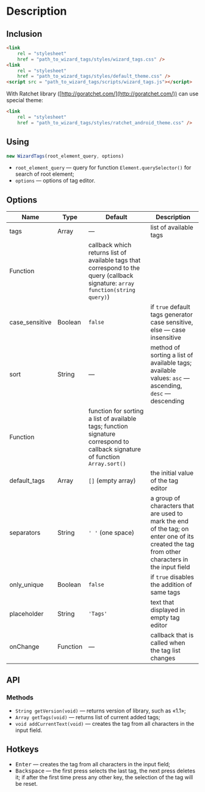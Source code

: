 # Description

## Inclusion

```html
<link
    rel = "stylesheet"
    href = "path_to_wizard_tags/styles/wizard_tags.css" />
<link
    rel = "stylesheet"
    href = "path_to_wizard_tags/styles/default_theme.css" />
<script src = "path_to_wizard_tags/scripts/wizard_tags.js"></script>
```

With Ratchet library ([http://goratchet.com/](http://goratchet.com/)) can use
special theme:

```html
<link
    rel = "stylesheet"
    href = "path_to_wizard_tags/styles/ratchet_android_theme.css" />
```

## Using

```javascript
new WizardTags(root_element_query, options)
```

* `root_element_query` &mdash; query for function `Element.querySelector()` for
search of root element;
* `options` &mdash; options of tag editor.

## Options

Name | Type | Default | Description
--- | --- | --- | ---
tags | Array | &mdash; | list of available tags
 | Function || callback which returns list of available tags that correspond to the query (callback signature: `array function(string query)`)
case_sensitive | Boolean | `false` | if `true` default tags generator case sensitive, else &mdash; case insensitive
sort | String | &mdash; | method of sorting a list of available tags; available values: `asc` &mdash; ascending, `desc` &mdash; descending
 | Function || function for sorting a list of available tags; function signature correspond to callback signature of function `Array.sort()`
default_tags | Array | `[]` (empty array) | the initial value of the tag editor
separators | String | `' '` (one space) | a group of characters that are used to mark the end of the tag; on enter one of its created the tag from other characters in the input field
only_unique | Boolean | `false` | if `true` disables the addition of same tags
placeholder | String | `'Tags'` | text that displayed in empty tag editor
onChange | Function | &mdash; | callback that is called when the tag list changes

## API

### Methods

* `String getVersion(void)` &mdash; returns version of library, such as
&laquo;1.1&raquo;;
* `Array getTags(void)` &mdash; returns list of current added tags;
* `void addCurrentText(void)` &mdash; creates the tag from all characters in the
input field.

## Hotkeys

* <kbd>Enter</kbd> &mdash; creates the tag from all characters in the input
field;
* <kbd>Backspace</kbd> &mdash; the first press selects the last tag, the next
press deletes it; if after the first time press any other key, the selection of
the tag will be reset.
